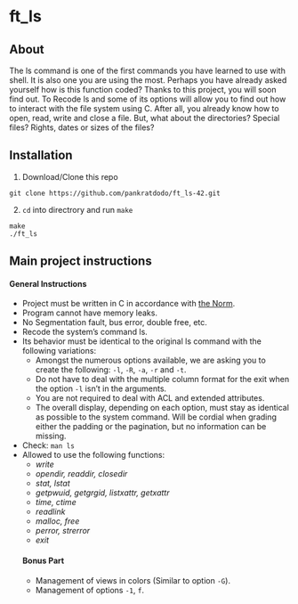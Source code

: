 # ft_ls

## About
The ls command is one of the first commands you have learned to use with shell. It is
also one you are using the most. Perhaps you have already asked yourself how is this
function coded? Thanks to this project, you will soon find out.
To Recode ls and some of its options will allow you to find out how to interact with
the file system using C. After all, you already know how to open, read, write and close a
file. But, what about the directories? Special files? Rights, dates or sizes of the files?

## Installation
1. Download/Clone this repo
```
git clone https://github.com/pankratdodo/ft_ls-42.git
```
2. `cd` into directrory and run `make`
```
make
./ft_ls
```
## Main project instructions
#### General Instructions
- Project must be written in C in accordance with [the Norm](https://github.com/R4meau/minishell/blob/master/norme.en.pdf).
- Program cannot have memory leaks.
- No Segmentation fault, bus error, double free, etc.
- Recode the system’s command ls.
- Its behavior must be identical to the original ls command with the following variations:
  - Amongst the numerous options available, we are asking you to create the following: `-l`, `-R`, `-a`, `-r` and `-t`.
  - Do not have to deal with the multiple column format for the exit when the option `-l` isn’t in the arguments.
  - You are not required to deal with ACL and extended attributes.
  - The overall display, depending on each option, must stay as identical as possible to the system command. Will be cordial when grading either the padding or the pagination, but no information can be missing.
- Check:
`man ls`
- Allowed to use the following functions:
  - *write*
  - *opendir, readdir, closedir*
  - *stat, lstat*
  - *getpwuid, getgrgid, listxattr, getxattr*
  - *time, ctime*
  - *readlink*
  - *malloc, free*
  - *perror, strerror*
  - *exit*
  #### Bonus Part
  - Management of views in colors (Similar to option `-G`).
  - Management of options `-1`, `f`.
